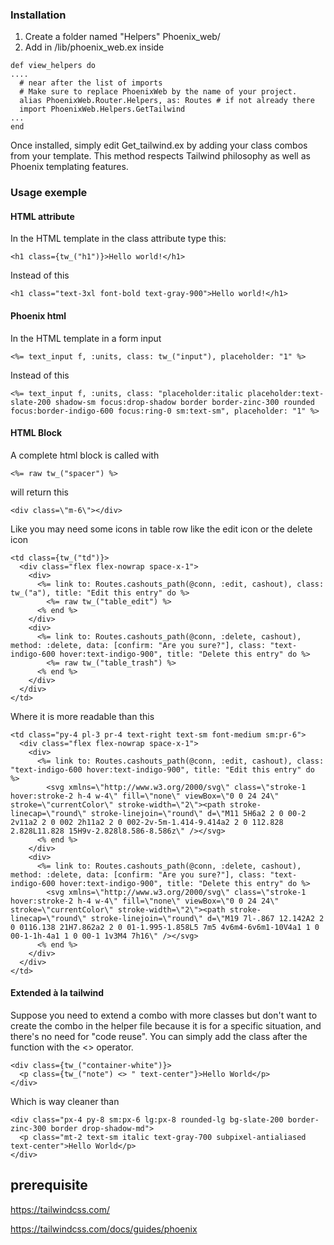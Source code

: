 ### Installation
1) Create a folder named "Helpers" Phoenix_web/
2) Add in /lib/phoenix_web.ex inside 
```
def view_helpers do
....
  # near after the list of imports
  # Make sure to replace PhoenixWeb by the name of your project.
  alias PhoenixWeb.Router.Helpers, as: Routes # if not already there
  import PhoenixWeb.Helpers.GetTailwind
...
end
```

Once installed, simply edit Get_tailwind.ex by adding your class combos from your template.
This method respects Tailwind philosophy as well as Phoenix templating features.

### Usage exemple

#### HTML attribute
In the HTML template in the class attribute type this:
```
<h1 class={tw_("h1")}>Hello world!</h1>
```
Instead of this
```
<h1 class="text-3xl font-bold text-gray-900">Hello world!</h1>
```

#### Phoenix html
In the HTML template in a form input
```
<%= text_input f, :units, class: tw_("input"), placeholder: "1" %>
```
Instead of this
```
<%= text_input f, :units, class: "placeholder:italic placeholder:text-slate-200 shadow-sm focus:drop-shadow border border-zinc-300 rounded focus:border-indigo-600 focus:ring-0 sm:text-sm", placeholder: "1" %>
```

#### HTML Block
A complete html block is called with <raw>
```
<%= raw tw_("spacer") %>
```
will return this
```
<div class=\"m-6\"></div>
```

Like you  may need some icons in table row like the edit icon or the delete icon
```
<td class={tw_("td")}>
  <div class="flex flex-nowrap space-x-1">
    <div>
      <%= link to: Routes.cashouts_path(@conn, :edit, cashout), class: tw_("a"), title: "Edit this entry" do %>
        <%= raw tw_("table_edit") %>
      <% end %>
    </div>
    <div>
      <%= link to: Routes.cashouts_path(@conn, :delete, cashout), method: :delete, data: [confirm: "Are you sure?"], class: "text-indigo-600 hover:text-indigo-900", title: "Delete this entry" do %>
        <%= raw tw_("table_trash") %>
      <% end %>
    </div>
  </div>
</td>
```

Where it is more readable than this
```
<td class="py-4 pl-3 pr-4 text-right text-sm font-medium sm:pr-6">
  <div class="flex flex-nowrap space-x-1">
    <div>
      <%= link to: Routes.cashouts_path(@conn, :edit, cashout), class: "text-indigo-600 hover:text-indigo-900", title: "Edit this entry" do %>
        <svg xmlns=\"http://www.w3.org/2000/svg\" class=\"stroke-1 hover:stroke-2 h-4 w-4\" fill=\"none\" viewBox=\"0 0 24 24\" stroke=\"currentColor\" stroke-width=\"2\"><path stroke-linecap=\"round\" stroke-linejoin=\"round\" d=\"M11 5H6a2 2 0 00-2 2v11a2 2 0 002 2h11a2 2 0 002-2v-5m-1.414-9.414a2 2 0 112.828 2.828L11.828 15H9v-2.828l8.586-8.586z\" /></svg>
      <% end %>
    </div>
    <div>
      <%= link to: Routes.cashouts_path(@conn, :delete, cashout), method: :delete, data: [confirm: "Are you sure?"], class: "text-indigo-600 hover:text-indigo-900", title: "Delete this entry" do %>
        <svg xmlns=\"http://www.w3.org/2000/svg\" class=\"stroke-1 hover:stroke-2 h-4 w-4\" fill=\"none\" viewBox=\"0 0 24 24\" stroke=\"currentColor\" stroke-width=\"2\"><path stroke-linecap=\"round\" stroke-linejoin=\"round\" d=\"M19 7l-.867 12.142A2 2 0 0116.138 21H7.862a2 2 0 01-1.995-1.858L5 7m5 4v6m4-6v6m1-10V4a1 1 0 00-1-1h-4a1 1 0 00-1 1v3M4 7h16\" /></svg>
      <% end %>
    </div>
  </div>
</td>

```

#### Extended à la tailwind
Suppose you need to extend a combo with more classes but don't want to create the combo in the helper file because it is for a specific situation, and there's no need for "code reuse". You can simply add the class after the function with the <> operator.
        
```
<div class={tw_("container-white")}>
  <p class={tw_("note") <> " text-center"}>Hello World</p>
</div>
```
Which is way cleaner than
```
<div class="px-4 py-8 sm:px-6 lg:px-8 rounded-lg bg-slate-200 border-zinc-300 border drop-shadow-md">
  <p class="mt-2 text-sm italic text-gray-700 subpixel-antialiased text-center">Hello World</p>
</div>

```




## prerequisite

https://tailwindcss.com/

https://tailwindcss.com/docs/guides/phoenix
